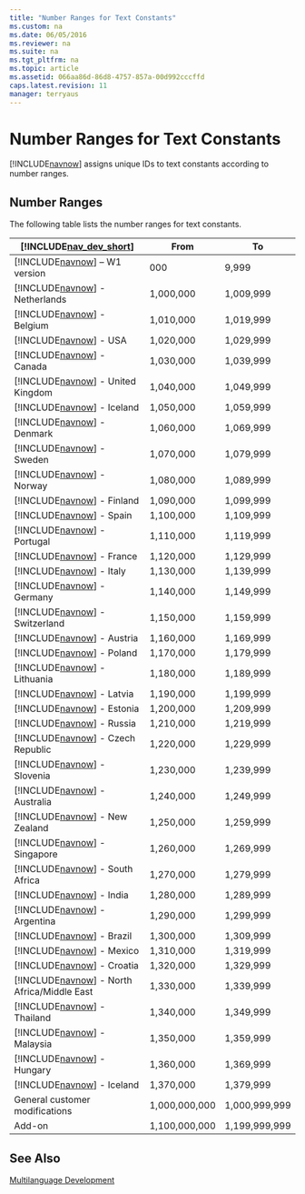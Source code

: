 ```yaml
---
title: "Number Ranges for Text Constants"
ms.custom: na
ms.date: 06/05/2016
ms.reviewer: na
ms.suite: na
ms.tgt_pltfrm: na
ms.topic: article
ms.assetid: 066aa86d-86d8-4757-857a-00d992cccffd
caps.latest.revision: 11
manager: terryaus
---
```

# Number Ranges for Text Constants
[!INCLUDE[navnow](includes/navnow_md.md)] assigns unique IDs to text constants according to number ranges.  
  
## Number Ranges  
 The following table lists the number ranges for text constants.  
  
|[!INCLUDE[nav_dev_short](includes/nav_dev_short_md.md)]|From|To|  
|---------------------------------|----------|--------|  
|[!INCLUDE[navnow](includes/navnow_md.md)] – W1 version|000|9,999|  
|[!INCLUDE[navnow](includes/navnow_md.md)] \- Netherlands|1,000,000|1,009,999|  
|[!INCLUDE[navnow](includes/navnow_md.md)] \- Belgium|1,010,000|1,019,999|  
|[!INCLUDE[navnow](includes/navnow_md.md)] \- USA|1,020,000|1,029,999|  
|[!INCLUDE[navnow](includes/navnow_md.md)] \- Canada|1,030,000|1,039,999|  
|[!INCLUDE[navnow](includes/navnow_md.md)] \- United Kingdom|1,040,000|1,049,999|  
|[!INCLUDE[navnow](includes/navnow_md.md)] \- Iceland|1,050,000|1,059,999|  
|[!INCLUDE[navnow](includes/navnow_md.md)] \- Denmark|1,060,000|1,069,999|  
|[!INCLUDE[navnow](includes/navnow_md.md)] \- Sweden|1,070,000|1,079,999|  
|[!INCLUDE[navnow](includes/navnow_md.md)] \- Norway|1,080,000|1,089,999|  
|[!INCLUDE[navnow](includes/navnow_md.md)] \- Finland|1,090,000|1,099,999|  
|[!INCLUDE[navnow](includes/navnow_md.md)] \- Spain|1,100,000|1,109,999|  
|[!INCLUDE[navnow](includes/navnow_md.md)] \- Portugal|1,110,000|1,119,999|  
|[!INCLUDE[navnow](includes/navnow_md.md)] \- France|1,120,000|1,129,999|  
|[!INCLUDE[navnow](includes/navnow_md.md)] \- Italy|1,130,000|1,139,999|  
|[!INCLUDE[navnow](includes/navnow_md.md)] \- Germany|1,140,000|1,149,999|  
|[!INCLUDE[navnow](includes/navnow_md.md)] \- Switzerland|1,150,000|1,159,999|  
|[!INCLUDE[navnow](includes/navnow_md.md)] \- Austria|1,160,000|1,169,999|  
|[!INCLUDE[navnow](includes/navnow_md.md)] \- Poland|1,170,000|1,179,999|  
|[!INCLUDE[navnow](includes/navnow_md.md)] \- Lithuania|1,180,000|1,189,999|  
|[!INCLUDE[navnow](includes/navnow_md.md)] \- Latvia|1,190,000|1,199,999|  
|[!INCLUDE[navnow](includes/navnow_md.md)] \- Estonia|1,200,000|1,209,999|  
|[!INCLUDE[navnow](includes/navnow_md.md)] \- Russia|1,210,000|1,219,999|  
|[!INCLUDE[navnow](includes/navnow_md.md)] \- Czech Republic|1,220,000|1,229,999|  
|[!INCLUDE[navnow](includes/navnow_md.md)] \- Slovenia|1,230,000|1,239,999|  
|[!INCLUDE[navnow](includes/navnow_md.md)] \- Australia|1,240,000|1,249,999|  
|[!INCLUDE[navnow](includes/navnow_md.md)] \- New Zealand|1,250,000|1,259,999|  
|[!INCLUDE[navnow](includes/navnow_md.md)] \- Singapore|1,260,000|1,269,999|  
|[!INCLUDE[navnow](includes/navnow_md.md)] \- South Africa|1,270,000|1,279,999|  
|[!INCLUDE[navnow](includes/navnow_md.md)] \- India|1,280,000|1,289,999|  
|[!INCLUDE[navnow](includes/navnow_md.md)] \- Argentina|1,290,000|1,299,999|  
|[!INCLUDE[navnow](includes/navnow_md.md)] \- Brazil|1,300,000|1,309,999|  
|[!INCLUDE[navnow](includes/navnow_md.md)] \- Mexico|1,310,000|1,319,999|  
|[!INCLUDE[navnow](includes/navnow_md.md)] \- Croatia|1,320,000|1,329,999|  
|[!INCLUDE[navnow](includes/navnow_md.md)] \- North Africa\/Middle East|1,330,000|1,339,999|  
|[!INCLUDE[navnow](includes/navnow_md.md)] \- Thailand|1,340,000|1,349,999|  
|[!INCLUDE[navnow](includes/navnow_md.md)] \- Malaysia|1,350,000|1,359,999|  
|[!INCLUDE[navnow](includes/navnow_md.md)] \- Hungary|1,360,000|1,369,999|  
|[!INCLUDE[navnow](includes/navnow_md.md)] \- Iceland|1,370,000|1,379,999|  
|General customer modifications|1,000,000,000|1,000,999,999|  
|Add\-on|1,100,000,000|1,199,999,999|  
  
## See Also  
 [Multilanguage Development](Multilanguage-Development.md)
